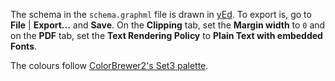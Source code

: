 The schema in the `schema.graphml` file is drawn in [yEd](http://yed.yworks.com/). To export is, go to **File** | **Export...** and **Save**. On the **Clipping** tab, set the **Margin width** to `0` and on the **PDF** tab, set the **Text Rendering Policy** to **Plain Text with embedded Fonts**.

The colours follow [ColorBrewer2's Set3 palette](http://colorbrewer2.org/#type=qualitative&scheme=Set3&n=12).
